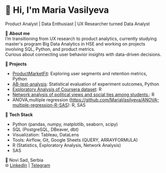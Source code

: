 # 👋 Hi, I'm Maria Vasilyeva  
Product Analyst | Data Enthusiast | UX Researcher turned Data Analyst  

🎯 **About me**  
I’m transitioning from UX research to product analytics, currently studying master's program Big Data Analytics in HSE and working on projects involving SQL, Python, and product metrics.  
Curious about connecting user behavior insights with data-driven decisions.

🚀 **Projects**  
- [ProductMarketFit](https://github.com/MariaVasilyeva/ProductMarketFit): Exploring user segments and retention metrics, Python
- [AB-test-analysis](https://github.com/MariaVasilyeva/AB-test-analysys): Statistical evaluation of experiment outcomes, Python
- [Exploratory Analysis of Coursera dataset](https://github.com/MariaVasilyeva/Exploratory-analysis-R): R
- [Network analysis of political views and social ties among students.](https://github.com/MariaVasilyeva/Network-Analysis-R): R
- ANOVA,multiple regression (https://github.com/MariaVasilyeva/ANOVA-multiple-regression-R-SAS): R, SAS

🧠 **Tech Stack**  
- Python (pandas, numpy, matplotlib, seaborn, scipy)  
- SQL (PostgreSQL, DBeaver, dbt)
- Visualization: Tableau, DataLens  
- Tools: Airflow, Git, Google Sheets (QUERY, ARRAYFORMULA) 
- R (Statistics, Exploratory Analysis, Network Analysis)
- SAS
 

📍 Novi Sad, Serbia  
🌐 [LinkedIn](https://linkedin.com/in/mariia-vasilyeva) | [Telegram](https://t.me/MNVasilyeva)
